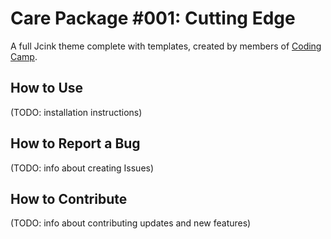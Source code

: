 # Care Package #001: Cutting Edge

A full Jcink theme complete with templates, created by members of [Coding Camp](https://coding-camp.tumblr.com).

## How to Use

(TODO: installation instructions)

## How to Report a Bug

(TODO: info about creating Issues)

## How to Contribute

(TODO: info about contributing updates and new features)

